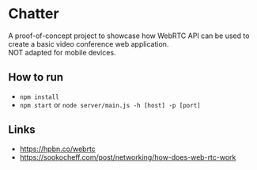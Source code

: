 # Chatter
A proof-of-concept project to showcase how WebRTC API
can be used to create a basic video conference web application.<br>
NOT adapted for mobile devices.

## How to run
- `npm install`
- `npm start` or `node server/main.js -h [host] -p [port]`

## Links
- https://hpbn.co/webrtc
- https://sookocheff.com/post/networking/how-does-web-rtc-work
